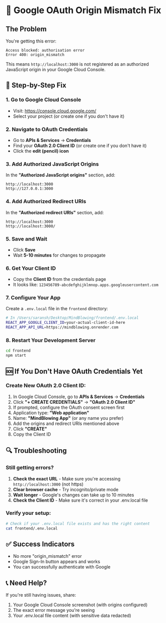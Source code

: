 # 🚨 Google OAuth Origin Mismatch Fix

## The Problem
You're getting this error:
```
Access blocked: authorisation error
Error 400: origin_mismatch
```

This means `http://localhost:3000` is not registered as an authorized JavaScript origin in your Google Cloud Console.

## 🔧 Step-by-Step Fix

### 1. Go to Google Cloud Console
- Visit: https://console.cloud.google.com/
- Select your project (or create one if you don't have it)

### 2. Navigate to OAuth Credentials
- Go to **APIs & Services** → **Credentials**
- Find your **OAuth 2.0 Client ID** (or create one if you don't have it)
- Click the **edit (pencil) icon**

### 3. Add Authorized JavaScript Origins
In the **"Authorized JavaScript origins"** section, add:
```
http://localhost:3000
http://127.0.0.1:3000
```

### 4. Add Authorized Redirect URIs
In the **"Authorized redirect URIs"** section, add:
```
http://localhost:3000
http://localhost:3000/
```

### 5. Save and Wait
- Click **Save**
- Wait **5-10 minutes** for changes to propagate

### 6. Get Your Client ID
- Copy the **Client ID** from the credentials page
- It looks like: `123456789-abcdefghijklmnop.apps.googleusercontent.com`

### 7. Configure Your App
Create a `.env.local` file in the `frontend` directory:

```bash
# In /Users/saransh/Desktop/MindBlowing/frontend/.env.local
REACT_APP_GOOGLE_CLIENT_ID=your-actual-client-id-here
REACT_APP_API_URL=https://mindblowing.onrender.com
```

### 8. Restart Your Development Server
```bash
cd frontend
npm start
```

## 🆘 If You Don't Have OAuth Credentials Yet

### Create New OAuth 2.0 Client ID:
1. In Google Cloud Console, go to **APIs & Services** → **Credentials**
2. Click **"+ CREATE CREDENTIALS"** → **"OAuth 2.0 Client ID"**
3. If prompted, configure the OAuth consent screen first
4. Application type: **"Web application"**
5. Name: **"MindBlowing App"** (or any name you prefer)
6. Add the origins and redirect URIs mentioned above
7. Click **"CREATE"**
8. Copy the Client ID

## 🔍 Troubleshooting

### Still getting errors?
1. **Check the exact URL** - Make sure you're accessing `http://localhost:3000` (not https)
2. **Clear browser cache** - Try incognito/private mode
3. **Wait longer** - Google's changes can take up to 10 minutes
4. **Check the Client ID** - Make sure it's correct in your .env.local file

### Verify your setup:
```bash
# Check if your .env.local file exists and has the right content
cat frontend/.env.local
```

## ✅ Success Indicators
- No more "origin_mismatch" error
- Google Sign-In button appears and works
- You can successfully authenticate with Google

## 📞 Need Help?
If you're still having issues, share:
1. Your Google Cloud Console screenshot (with origins configured)
2. The exact error message you're seeing
3. Your .env.local file content (with sensitive data redacted)
